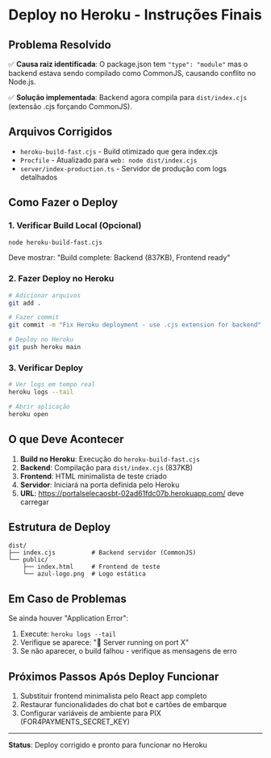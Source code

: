 # Deploy no Heroku - Instruções Finais

## Problema Resolvido
✅ **Causa raiz identificada**: O package.json tem `"type": "module"` mas o backend estava sendo compilado como CommonJS, causando conflito no Node.js.

✅ **Solução implementada**: Backend agora compila para `dist/index.cjs` (extensão .cjs forçando CommonJS).

## Arquivos Corrigidos
- `heroku-build-fast.cjs` - Build otimizado que gera index.cjs
- `Procfile` - Atualizado para `web: node dist/index.cjs`
- `server/index-production.ts` - Servidor de produção com logs detalhados

## Como Fazer o Deploy

### 1. Verificar Build Local (Opcional)
```bash
node heroku-build-fast.cjs
```
Deve mostrar: "Build complete: Backend (837KB), Frontend ready"

### 2. Fazer Deploy no Heroku
```bash
# Adicionar arquivos
git add .

# Fazer commit
git commit -m "Fix Heroku deployment - use .cjs extension for backend"

# Deploy no Heroku
git push heroku main
```

### 3. Verificar Deploy
```bash
# Ver logs em tempo real
heroku logs --tail

# Abrir aplicação
heroku open
```

## O que Deve Acontecer

1. **Build no Heroku**: Execução do `heroku-build-fast.cjs`
2. **Backend**: Compilação para `dist/index.cjs` (837KB)
3. **Frontend**: HTML minimalista de teste criado
4. **Servidor**: Iniciará na porta definida pelo Heroku
5. **URL**: https://portalselecaosbt-02ad61fdc07b.herokuapp.com/ deve carregar

## Estrutura de Deploy
```
dist/
├── index.cjs          # Backend servidor (CommonJS)
└── public/
    ├── index.html     # Frontend de teste
    └── azul-logo.png  # Logo estática
```

## Em Caso de Problemas

Se ainda houver "Application Error":
1. Execute: `heroku logs --tail` 
2. Verifique se aparece: "🚀 Server running on port X"
3. Se não aparecer, o build falhou - verifique as mensagens de erro

## Próximos Passos Após Deploy Funcionar

1. Substituir frontend minimalista pelo React app completo
2. Restaurar funcionalidades do chat bot e cartões de embarque
3. Configurar variáveis de ambiente para PIX (FOR4PAYMENTS_SECRET_KEY)

---
**Status**: Deploy corrigido e pronto para funcionar no Heroku